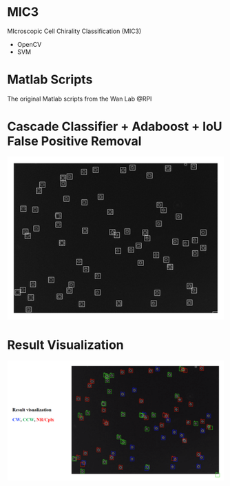 # MIC3
MIcroscopic Cell Chirality Classification (MIC3)
- OpenCV
- SVM

# Matlab Scripts
The original Matlab scripts from the Wan Lab @RPI

# Cascade Classifier + Adaboost + IoU False Positive Removal
![Result Classification](https://raw.githubusercontent.com/chengstark/Microscopic-Cell-Chirality-Classification/master/sixth_result_false_removed.jpg)

# Result Visualization
![Result Visualization](https://raw.githubusercontent.com/chengstark/Microscopic-Cell-Chirality-Classification/master/Result_visualization.png)
